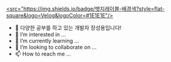<a href="https://velog.io/@addps5012" target="_blank"><src="https://img.shields.io/badge/뱃지레이블-배경색?style=flat-square&logo=Velog&logoColor=#1E1E1E"/></a>


- 👋 다양한 공부를 하고 있는 개발자 장성용입니다!
- 👀 I’m interested in ...
- 🌱 I’m currently learning ...
- 💞️ I’m looking to collaborate on ...
- 📫 How to reach me ...

<!---
growJ-Developer/growJ-Developer is a ✨ special ✨ repository because its `README.md` (this file) appears on your GitHub profile.
You can click the Preview link to take a look at your changes.
--->

